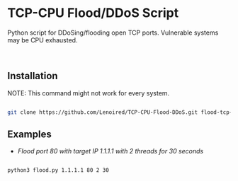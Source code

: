 # TCP-CPU Flood/DDoS Script

Python script for DDoSing/flooding open TCP ports. Vulnerable systems may be CPU exhausted.

</br>

## Installation
NOTE: This command might not work for every system.
```bash

git clone https://github.com/Lenoired/TCP-CPU-Flood-DDoS.git flood-tcp-cpu && cd flood-tcp-cpu && python3 flood.py

```

## Examples

- _Flood port 80 with target IP 1.1.1.1 with 2 threads for 30 seconds_

```bash

python3 flood.py 1.1.1.1 80 2 30

```
